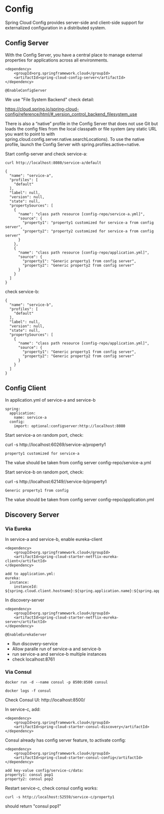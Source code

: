 # Config
Spring Cloud Config provides server-side and client-side support for externalized configuration in a distributed system. 


## Config Server
With the Config Server, you have a central place to manage external properties for applications across all environments.

    <dependency>
        <groupId>org.springframework.cloud</groupId>
        <artifactId>spring-cloud-config-server</artifactId>
    </dependency>
        
    @EnableConfigServer
    

We use "File System Backend" check detail:

https://cloud.spring.io/spring-cloud-config/reference/html/#_version_control_backend_filesystem_use

There is also a “native” profile in the Config Server that does not use Git but loads the config files from the local classpath or file system (any static URL you want to point to with spring.cloud.config.server.native.searchLocations). To use the native profile, launch the Config Server with spring.profiles.active=native.

Start config-server and check service-a:

    curl http://localhost:8080/service-a/default
    
    {
      "name": "service-a",
      "profiles": [
        "default"
      ],
      "label": null,
      "version": null,
      "state": null,
      "propertySources": [
        {
          "name": "class path resource [config-repo/service-a.yml]",
          "source": {
            "property1": "property1 customized for service-a from config server",
            "property2": "property2 customized for service-a from config server"
          }
        },
        {
          "name": "class path resource [config-repo/application.yml]",
          "source": {
            "property1": "Generic property1 from config server",
            "property2": "Generic property2 from config server"
          }
        }
      ]
    }

check service-b:

    {
      "name": "service-b",
      "profiles": [
        "default"
      ],
      "label": null,
      "version": null,
      "state": null,
      "propertySources": [
        {
          "name": "class path resource [config-repo/application.yml]",
          "source": {
            "property1": "Generic property1 from config server",
            "property2": "Generic property2 from config server"
          }
        }
      ]
    }
    
## Config Client 
In application.yml of service-a and service-b

    spring:
      application:
        name: service-a
      config:
        import: optional:configserver:http://localhost:8080

Start service-a on random port, check: 

curl -s http://localhost:60269/service-a/property1

    property1 customized for service-a
The value should be taken from config server config-repo/service-a.yml

Start service-b on random port, check: 

curl -s http://localhost:62149//service-b/property1

    Generic property1 from config
The value should be taken from config server config-repo/application.yml


## Discovery Server
### Via Eureka
In service-a and service-b, enable eureka-client

    <dependency>
        <groupId>org.springframework.cloud</groupId>
        <artifactId>spring-cloud-starter-netflix-eureka-client</artifactId>
    </dependency>
    
    add to application.yml:
    eureka:
      instance:
        instanceId: ${spring.cloud.client.hostname}:${spring.application.name}:${spring.application.instance_id:${random.value}}}

In discovery-server

    <dependency>
        <groupId>org.springframework.cloud</groupId>
        <artifactId>spring-cloud-starter-netflix-eureka-server</artifactId>
    </dependency>
    
    @EnableEurekaServer
    
* Run discovery-service
* Allow paralle run of service-a and service-b
* run service-a and service-b multiple instances
* check localhost:8761

### Via Consul

    docker run -d --name consul -p 8500:8500 consul
    
    docker logs -f consul

Check Consul UI: http://localhost:8500/

In service-c, add:

    <dependency>
        <groupId>org.springframework.cloud</groupId>
        <artifactId>spring-cloud-starter-consul-discovery</artifactId>
    </dependency>

Consul already has config server feature, to activate config:

    <dependency>
        <groupId>org.springframework.cloud</groupId>
        <artifactId>spring-cloud-starter-consul-config</artifactId>
    </dependency>
    
    add key-value config/service-c/data:
    property1: consul pop1
    property2: consul pop2
           
Restart service-c, check consul config works:  

    curl -s http://localhost:52559/service-c/property1
should return "consul pop1"

